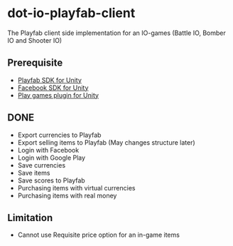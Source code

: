 # dot-io-playfab-client
The Playfab client side implementation for an IO-games (Battle IO, Bomber IO and Shooter IO)

## Prerequisite
- [Playfab SDK for Unity](https://api.playfab.com/sdks/unity)
- [Facebook SDK for Unity](https://developers.facebook.com/docs/unity/downloads)
- [Play games plugin for Unity](https://github.com/playgameservices/play-games-plugin-for-unity/tree/android-java-client/current-build)

## DONE
- Export currencies to Playfab
- Export selling items to Playfab (May changes structure later)
- Login with Facebook
- Login with Google Play
- Save currencies
- Save items
- Save scores to Playfab
- Purchasing items with virtual currencies
- Purchasing items with real money

## Limitation
- Cannot use Requisite price option for an in-game items
